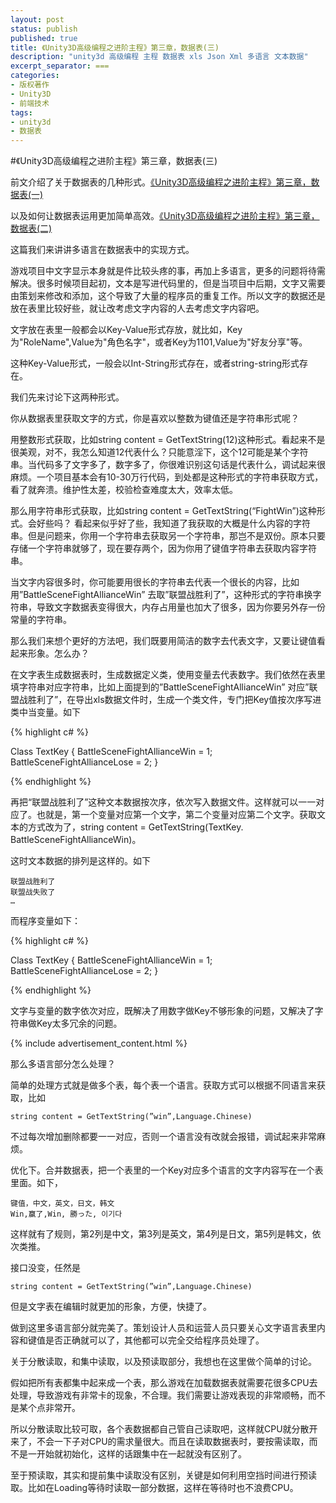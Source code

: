 ```yaml
---
layout: post
status: publish
published: true
title: 《Unity3D高级编程之进阶主程》第三章，数据表(三)
description: "unity3d 高级编程 主程 数据表 xls Json Xml 多语言 文本数据"
excerpt_separator: ===
categories:
- 版权著作
- Unity3D
- 前端技术
tags:
- unity3d
- 数据表
---
```



#《Unity3D高级编程之进阶主程》第三章，数据表(三)

前文介绍了关于数据表的几种形式。[《Unity3D高级编程之进阶主程》第三章，数据表(一)](http://www.luzexi.com/%E7%89%88%E6%9D%83%E8%91%97%E4%BD%9C/unity3d/%E5%89%8D%E7%AB%AF%E6%8A%80%E6%9C%AF/2018/07/09/Unity3D%E9%AB%98%E7%BA%A7%E7%BC%96%E7%A8%8B%E4%B9%8B%E8%BF%9B%E9%98%B6%E4%B8%BB%E7%A8%8B-%E6%95%B0%E6%8D%AE%E8%A1%A81.html)

以及如何让数据表运用更加简单高效。[《Unity3D高级编程之进阶主程》第三章，数据表(二)](http://luzexi.com/%E7%89%88%E6%9D%83%E8%91%97%E4%BD%9C/unity3d/%E5%89%8D%E7%AB%AF%E6%8A%80%E6%9C%AF/2018/07/17/Unity3D%E9%AB%98%E7%BA%A7%E7%BC%96%E7%A8%8B%E4%B9%8B%E8%BF%9B%E9%98%B6%E4%B8%BB%E7%A8%8B-%E6%95%B0%E6%8D%AE%E8%A1%A82.html)

这篇我们来讲讲多语言在数据表中的实现方式。

游戏项目中文字显示本身就是件比较头疼的事，再加上多语言，更多的问题将待需解决。很多时候项目起初，文本是写进代码里的，但是当项目中后期，文字又需要由策划来修改和添加，这个导致了大量的程序员的重复工作。所以文字的数据还是放在表里比较好些，就让改考虑文字内容的人去考虑文字内容吧。

文字放在表里一般都会以Key-Value形式存放，就比如，Key为"RoleName",Value为"角色名字"，或者Key为1101,Value为"好友分享"等。

这种Key-Value形式，一般会以Int-String形式存在，或者string-string形式存在。

我们先来讨论下这两种形式。

你从数据表里获取文字的方式，你是喜欢以整数为键值还是字符串形式呢？

用整数形式获取，比如string content = GetTextString(12)这种形式。看起来不是很美观，对不，我怎么知道12代表什么？只能意淫下，这个12可能是某个字符串。当代码多了文字多了，数字多了，你很难识别这句话是代表什么，调试起来很麻烦。一个项目基本会有10-30万行代码，到处都是这种形式的字符串获取方式，看了就奔溃。维护性太差，校验检查难度太大，效率太低。

那么用字符串形式获取，比如string content = GetTextString(“FightWin”)这种形式。会好些吗？
看起来似乎好了些，我知道了我获取的大概是什么内容的字符串。但是问题来，你用一个字符串去获取另一个字符串，那岂不是双份。原本只要存储一个字符串就够了，现在要存两个，因为你用了键值字符串去获取内容字符串。

当文字内容很多时，你可能要用很长的字符串去代表一个很长的内容，比如用”BattleSceneFightAllianceWin” 去取”联盟战胜利了”，这种形式的字符串换字符串，导致文字数据表变得很大，内存占用量也加大了很多，因为你要另外存一份常量的字符串。

那么我们来想个更好的方法吧，我们既要用简洁的数字去代表文字，又要让键值看起来形象。怎么办？

在文字表生成数据表时，生成数据定义类，使用变量去代表数字。我们依然在表里填字符串对应字符串，比如上面提到的”BattleSceneFightAllianceWin” 对应”联盟战胜利了”，在导出xls数据文件时，生成一个类文件，专门把Key值按次序写进类中当变量。如下

{% highlight c# %}

Class TextKey
{
	BattleSceneFightAllianceWin = 1;
	BattleSceneFightAllianceLose = 2;
}

{% endhighlight %}

再把“联盟战胜利了”这种文本数据按次序，依次写入数据文件。这样就可以一一对应了。也就是，第一个变量对应第一个文字，第二个变量对应第二个文字。获取文本的方式改为了，string content = GetTextString(TextKey. BattleSceneFightAllianceWin)。

这时文本数据的排列是这样的。如下

	联盟战胜利了
	联盟战失败了
	…

而程序变量如下：

{% highlight c# %}

Class TextKey
{
	BattleSceneFightAllianceWin = 1;
	BattleSceneFightAllianceLose = 2;
}

{% endhighlight %}

文字与变量的数字依次对应，既解决了用数字做Key不够形象的问题，又解决了字符串做Key太多冗余的问题。

{% include advertisement_content.html %}

那么多语言部分怎么处理？

简单的处理方式就是做多个表，每个表一个语言。获取方式可以根据不同语言来获取，比如

	string content = GetTextString(”win”,Language.Chinese)

不过每次增加删除都要一一对应，否则一个语言没有改就会报错，调试起来非常麻烦。

优化下。合并数据表，把一个表里的一个Key对应多个语言的文字内容写在一个表里面。如下，

	键值，中文，英文，日文，韩文
	Win,赢了,Win, 勝った, 이기다

这样就有了规则，第2列是中文，第3列是英文，第4列是日文，第5列是韩文，依次类推。

接口没变，任然是

	string content = GetTextString(”win”,Language.Chinese)

但是文字表在编辑时就更加的形象，方便，快捷了。

做到这里多语言部分就完美了。策划设计人员和运营人员只要关心文字语言表里内容和键值是否正确就可以了，其他都可以完全交给程序员处理了。


关于分散读取，和集中读取，以及预读取部分，我想也在这里做个简单的讨论。

假如把所有表都集中起来成一个表，那么游戏在加载数据表就需要花很多CPU去处理，导致游戏有非常卡的现象，不合理。我们需要让游戏表现的非常顺畅，而不是某个点非常开。

所以分散读取比较可取，各个表数据都自己管自己读取吧，这样就CPU就分散开来了，不会一下子对CPU的需求量很大。而且在读取数据表时，要按需读取，而不是一开始就初始化，这样的话跟集中在一起就没有区别了。

至于预读取，其实和提前集中读取没有区别，关键是如何利用空挡时间进行预读取。比如在Loading等待时读取一部分数据，这样在等待时也不浪费CPU。

